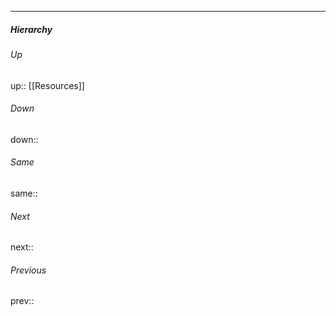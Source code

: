

---
##### Hierarchy
###### Up
up:: [[Resources]]
###### Down
down:: 
###### Same
same:: 
###### Next
next:: 
###### Previous
prev:: 